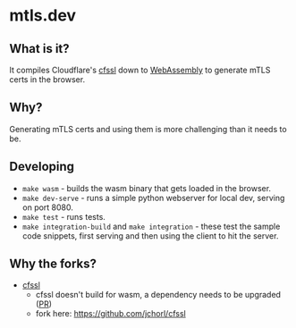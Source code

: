 # mtls.dev

## What is it?
It compiles Cloudflare's [cfssl](https://github.com/cloudflare/cfssl) down to [WebAssembly](https://github.com/golang/go/wiki/WebAssembly) to generate mTLS certs in the browser.

## Why?
Generating mTLS certs and using them is more challenging than it needs to be.

## Developing
* `make wasm` - builds the wasm binary that gets loaded in the browser.
* `make dev-serve` - runs a simple python webserver for local dev, serving on port 8080.
* `make test` - runs tests.
* `make integration-build` and `make integration` - these test the sample code snippets, first serving and then using the client to hit the server.

## Why the forks?
* [cfssl](https://github.com/cloudflare/cfssl)
  * cfssl doesn't build for wasm, a dependency needs to be upgraded ([PR](https://github.com/cloudflare/cfssl/pull/1059))
  * fork here: https://github.com/jchorl/cfssl
